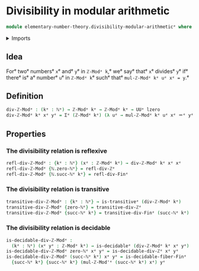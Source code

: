 # Divisibility in modular arithmetic

```agda
module elementary-number-theory.divisibility-modular-arithmeticᵉ where
```

<details><summary>Imports</summary>

```agda
open import elementary-number-theory.divisibility-integersᵉ
open import elementary-number-theory.divisibility-standard-finite-typesᵉ
open import elementary-number-theory.modular-arithmeticᵉ
open import elementary-number-theory.natural-numbersᵉ

open import foundation.binary-relationsᵉ
open import foundation.decidable-typesᵉ
open import foundation.dependent-pair-typesᵉ
open import foundation.identity-typesᵉ
open import foundation.universe-levelsᵉ

open import univalent-combinatorics.fibers-of-mapsᵉ
```

</details>

## Idea

Forᵉ twoᵉ numbersᵉ `x`ᵉ andᵉ `y`ᵉ in `ℤ-Modᵉ k`,ᵉ weᵉ sayᵉ thatᵉ `x`ᵉ dividesᵉ `y`ᵉ ifᵉ thereᵉ
isᵉ aᵉ numberᵉ `u`ᵉ in `ℤ-Modᵉ k`ᵉ suchᵉ thatᵉ `mul-ℤ-Modᵉ kᵉ uᵉ xᵉ = y`.ᵉ

## Definition

```agda
div-ℤ-Modᵉ : (kᵉ : ℕᵉ) → ℤ-Modᵉ kᵉ → ℤ-Modᵉ kᵉ → UUᵉ lzero
div-ℤ-Modᵉ kᵉ xᵉ yᵉ = Σᵉ (ℤ-Modᵉ kᵉ) (λ uᵉ → mul-ℤ-Modᵉ kᵉ uᵉ xᵉ ＝ᵉ yᵉ)
```

## Properties

### The divisibility relation is reflexive

```agda
refl-div-ℤ-Modᵉ : {kᵉ : ℕᵉ} (xᵉ : ℤ-Modᵉ kᵉ) → div-ℤ-Modᵉ kᵉ xᵉ xᵉ
refl-div-ℤ-Modᵉ {ℕ.zero-ℕᵉ} = refl-div-ℤᵉ
refl-div-ℤ-Modᵉ {ℕ.succ-ℕᵉ kᵉ} = refl-div-Finᵉ
```

### The divisibility relation is transitive

```agda
transitive-div-ℤ-Modᵉ : {kᵉ : ℕᵉ} → is-transitiveᵉ (div-ℤ-Modᵉ kᵉ)
transitive-div-ℤ-Modᵉ {zero-ℕᵉ} = transitive-div-ℤᵉ
transitive-div-ℤ-Modᵉ {succ-ℕᵉ kᵉ} = transitive-div-Finᵉ (succ-ℕᵉ kᵉ)
```

### The divisibility relation is decidable

```agda
is-decidable-div-ℤ-Modᵉ :
  (kᵉ : ℕᵉ) (xᵉ yᵉ : ℤ-Modᵉ kᵉ) → is-decidableᵉ (div-ℤ-Modᵉ kᵉ xᵉ yᵉ)
is-decidable-div-ℤ-Modᵉ zero-ℕᵉ xᵉ yᵉ = is-decidable-div-ℤᵉ xᵉ yᵉ
is-decidable-div-ℤ-Modᵉ (succ-ℕᵉ kᵉ) xᵉ yᵉ = is-decidable-fiber-Finᵉ
  {succ-ℕᵉ kᵉ} {succ-ℕᵉ kᵉ} (mul-ℤ-Mod'ᵉ (succ-ℕᵉ kᵉ) xᵉ) yᵉ
```